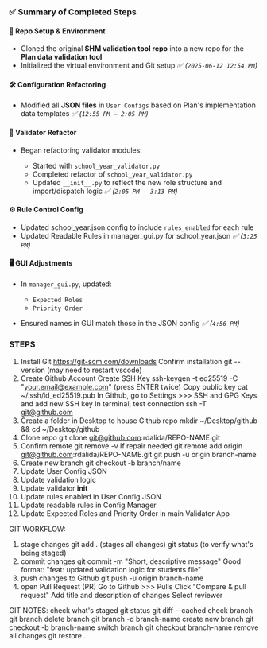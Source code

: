### ✅ Summary of Completed Steps

#### 📁 Repo Setup & Environment

* Cloned the original **SHM validation tool repo** into a new repo for the **Plan data validation tool**
* Initialized the virtual environment and Git setup
  *✅ (`2025-06-12 12:54 PM`)*

#### 🛠️ Configuration Refactoring

* Modified all **JSON files** in `User Configs` based on Plan's implementation data templates
  *✅ (`12:55 PM – 2:05 PM`)*

#### 🔄 Validator Refactor

* Began refactoring validator modules:

  * Started with `school_year_validator.py`
  * Completed refactor of `school_year_validator.py`
  * Updated `__init__.py` to reflect the new role structure and import/dispatch logic
    *✅ (`2:05 PM – 3:13 PM`)*

#### ⚙️ Rule Control Config

* Updated school_year.json config to include `rules_enabled` for each rule
* Updated Readable Rules in manager_gui.py for school_year.json
  *✅ (`3:25 PM`)*

#### 🖥️ GUI Adjustments

* In `manager_gui.py`, updated:

  * `Expected Roles`
  * `Priority Order`
* Ensured names in GUI match those in the JSON config
  *✅ (`4:56 PM`)*

### STEPS
1. Install Git
    https://git-scm.com/downloads
    Confirm installation
      git --version (may need to restart vscode)
2. Create Github Account
    Create SSH Key 
      ssh-keygen -t ed25519 -C "your.email@example.com" (press ENTER twice)
    Copy public key
      cat ~/.ssh/id_ed25519.pub
    In Github, go to Settings >>> SSH and GPG Keys and add new SSH key
    In terminal, test connection
      ssh -T git@github.com
3. Create a folder in Desktop to house Github repo
    mkdir ~/Desktop/github && cd ~/Desktop/github
4. Clone repo
    git clone git@github.com:rdalida/REPO-NAME.git
4. Confirm remote
    git remove -v
    If repair needed
      git remote add origin git@github.com:rdalida/REPO-NAME.git
      git push -u origin branch-name
5. Create new branch
    git checkout -b branch/name
1. Update User Config JSON
2. Update validation logic 
3. Update validator __init__ 
4. Update rules enabled in User Config JSON
5. Update readable rules in Config Manager
6. Update Expected Roles and Priority Order in main Validator App


GIT WORKFLOW:
1. stage changes
    git add . (stages all changes)
    git status (to verify what's being staged)
2. commit changes
    git commit -m "Short, descriptive message"
      Good format: "feat: updated validation logic for students file"
3. push changes to Github
    git push -u origin branch-name 
4. open Pull Request (PR)
    Go to Github >>> Pulls
    Click "Compare & pull request"
    Add title and description of changes
    Select reviewer

GIT NOTES:
check what's staged
  git status
  git diff --cached
check branch
  git branch
delete branch
  git branch -d branch-name
create new branch
  git checkout -b branch-name
  switch branch
  git checkout branch-name
remove all changes
  git restore .